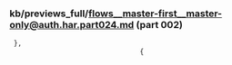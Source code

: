 ### kb/previews_full/flows__master-first__master-only@auth.har.part024.md (part 002)

```md
 },
                                {
                          
```

```
